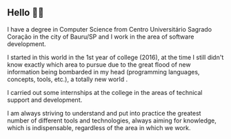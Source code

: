 ## Hello 👋🏻

I have a degree in Computer Science from Centro Universitário Sagrado Coração in the city of Bauru/SP and I work in the area of software development.

I started in this world in the 1st year of college (2016), at the time I still didn't know exactly which area to pursue due to the great flood of new information being bombarded in my head (programming languages, concepts, tools, etc.), a totally new world .

I carried out some internships at the college in the areas of technical support and development.

I am always striving to understand and put into practice the greatest number of different tools and technologies, always aiming for knowledge, which is indispensable, regardless of the area in which we work.
